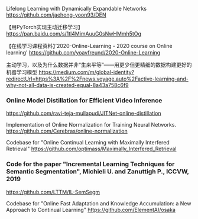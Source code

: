 Lifelong Learning with Dynamically Expandable Networks
https://github.com/jaehong-yoon93/DEN

【用PyTorch实现主动迁移学习】
https://pan.baidu.com/s/1tl4MimAuuG0sNwHMmh5tOg

【在线学习课程资料】’2020-Online-Learning - 2020 course on Online learning'
https://github.com/yoavfreund/2020-Online-Learning

主动学习，以及为什么数据并非“生来平等”——用更少但更精细的数据构建更好的机器学习模型
https://medium.com/m/global-identity?redirectUrl=https%3A%2F%2Fnews.voyage.auto%2Factive-learning-and-why-not-all-data-is-created-equal-8a43a758c6f9

### Online Model Distillation for Efficient Video Inference
https://github.com/ravi-teja-mullapudi/JITNet-online-distillation

Implementation of Online Normalization for Training Neural Networks. 
https://github.com/Cerebras/online-normalization

Codebase for "Online Continual Learning with Maximally Interfered Retrieval"
https://github.com/optimass/Maximally_Interfered_Retrieval

### Code for the paper "Incremental Learning Techniques for Semantic Segmentation", Michieli U. and Zanuttigh P., ICCVW, 2019
https://github.com/LTTM/IL-SemSegm

Codebase for "Online Fast Adaptation and Knowledge Accumulation: a New Approach to Continual Learning"
https://github.com/ElementAI/osaka